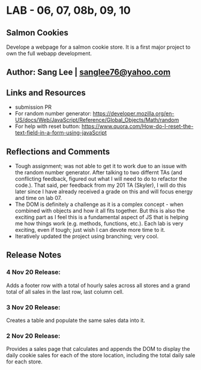# LAB - 06, 07, 08b, 09, 10

## Salmon Cookies
Develope a webpage for a salmon cookie store. It is a first major project to own the full webapp development.

## Author: Sang Lee | sanglee76@yahoo.com

## Links and Resources
+ submission PR
+ For random number generator: https://developer.mozilla.org/en-US/docs/Web/JavaScript/Reference/Global_Objects/Math/random
+ For help with reset button: https://www.quora.com/How-do-I-reset-the-text-field-in-a-form-using-javaScript

## Reflections and Comments
+ Tough assignment; was not able to get it to work due to an issue with the random number generator. After talking to two differnt TAs (and conflicting feedback, figured out what I will need to do to refactor the code.). That said, per feedback from my 201 TA (Skyler), I will do this later since I have already received a grade on this and will focus energy and time on lab 07.
+ The DOM is definitely a challenge as it is a complex concept - when combined with objects and how it all fits together. But this is also the exciting part as I feel this is a fundamental aspect of JS that is helping me how things work (e.g. methods, functions, etc.).  Each lab is very exciting, even if tough; just wish I can devote more time to it.
+ Iteratively updated the project using branching; very cool.

## Release Notes
### 4 Nov 20 Release:
Adds a footer row with a total of hourly sales across all stores and a grand total of all sales in the last row, last column cell.
### 3 Nov 20 Release:
Creates a table and populate the same sales data into it.
### 2 Nov 20 Release:
Provides a sales page that calculates and appends the DOM to display the daily cookie sales for each of the store location, including the total daily sale for each store.
